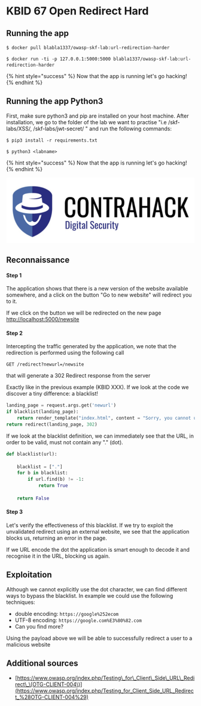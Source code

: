# KBID 67 Open Redirect  Hard

## Running the app

```
$ docker pull blabla1337/owasp-skf-lab:url-redirection-harder
```

```text
$ docker run -ti -p 127.0.0.1:5000:5000 blabla1337/owasp-skf-lab:url-redirection-harder
```

{% hint style="success" %}
 Now that the app is running let's go hacking!
{% endhint %}

## Running the app Python3

First, make sure python3 and pip are installed on your host machine.
After installation, we go to the folder of the lab we want to practise 
"i.e /skf-labs/XSS/, /skf-labs/jwt-secret/ " and run the following commands:

```
$ pip3 install -r requirements.txt
```

```
$ python3 <labname>
```

{% hint style="success" %}
 Now that the app is running let's go hacking!
{% endhint %}


![Docker Image and write-up thanks to ContraHack!](.gitbook/assets/screen-shot-2019-03-04-at-21.33.32.png)

## Reconnaissance

#### Step 1

The application shows that there is a new version of the website available somewhere, and a click on the button "Go to new website" will redirect you to it. 

If we click on the button we will be redirected on the new page [http://localhost:5000/newsite](http://localhost:5000/newsite)

#### Step 2

Intercepting the traffic generated by the application, we note that the redirection is performed using the following call

```text
GET /redirect?newurl=/newsite
```

that will generate a 302 Redirect response from the server

Exactly like in the previous example \(KBID XXX\). If we look at the code we discover a tiny difference: a blacklist!

```python
landing_page = request.args.get('newurl')
if blacklist(landing_page):
    return render_template("index.html", content = "Sorry, you cannot use \".\" in the redirect")	
return redirect(landing_page, 302)
```

If we look at the blacklist definition, we can immediately see that the URL, in order to be valid, must not contain any "." \(dot\).

```python
def blacklist(url):

	blacklist = ["."]
	for b in blacklist:
		if url.find(b) != -1:
			return True

	return False
```

#### Step 3

Let's verify the effectiveness of this blacklist. If we try to exploit the unvalidated redirect using an external website, we see that the application blocks us, returning an error in the page. 

If we URL encode the dot the application is smart enough to decode it and recognise it in the URL, blocking us again.

## Exploitation

Although we cannot explicitly use the dot character, we can find different ways to bypass the blacklist. In example we could use the following techniques:

* double encoding:  `https://google%252ecom` 
* UTF-8 encoding: `https://google.com%E3%80%82.com`
* Can you find more? 

Using the payload above we will be able to successfully redirect a user to a malicious website

##  Additional sources

* [https://www.owasp.org/index.php/Testing\_for\_Client\_Side\_URL\_Redirect\_\(OTG-CLIENT-004\)](https://www.owasp.org/index.php/Testing_for_Client_Side_URL_Redirect_%28OTG-CLIENT-004%29)

